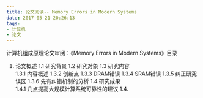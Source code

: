 ```yaml
---
title: 论文阅读-- Memory Errors in Modern Systems 
date: 2017-05-21 20:26:13
tags:
- 计算机
- 论文
---
```

计算机组成原理论文审阅：《Memory Errors in Modern Systems》目录
1. 论文概述 
1.1 研究背景
1.2 研究对象
1.3 研究内容  
1.3.1 内容概述
1.3.2 创新点
1.3.3 DRAM错误
1.3.4 SRAM错误
1.3.5 纠正研究误区
1.3.6 先有纠错机制的分析
1.4 研究成果  
1.4.1 几点提高大规模计算系统可靠性的建议
1.4.
<!-- more -->